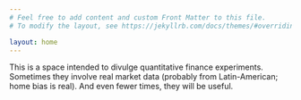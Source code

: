 ```yaml
---
# Feel free to add content and custom Front Matter to this file.
# To modify the layout, see https://jekyllrb.com/docs/themes/#overriding-theme-defaults

layout: home
---
```


This is a space intended to divulge quantitative finance experiments. Sometimes they involve real market data (probably from Latin-American; home bias is real). And even fewer times, they will be useful.
